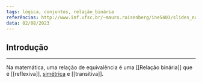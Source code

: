 ```yaml
---
tags: lógica, conjuntos, relação_binária
referências: http://www.inf.ufsc.br/~mauro.roisenberg/ine5403/slides_novos/zpdfs_ppts/p53relequivs.pdf, https://pt.wikipedia.org/wiki/Relação_de_equivalência
data: 02/08/2023
---
```

## Introdução
---

Na matemática, uma relação de equivalência é uma [[Relação binária]] que é [[reflexiva]], [simétrica](Relação%20Simétrica.md) e [[transitiva]].
